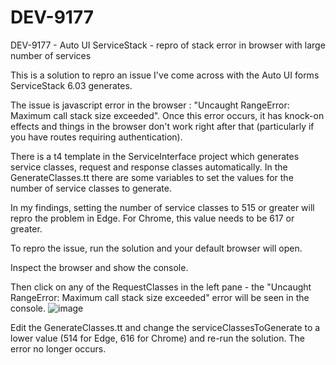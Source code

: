 # DEV-9177
DEV-9177 - Auto UI ServiceStack - repro of stack error in browser with large number of services

This is a solution to repro an issue I've come across with the Auto UI forms ServiceStack 6.03 generates.

The issue is javascript error in the browser : "Uncaught RangeError: Maximum call stack size exceeded".  Once this error occurs, it has knock-on effects and things in the browser don't work right after that (particularly if you have routes requiring authentication).

There is a t4 template in the ServiceInterface project which generates service classes, request and response classes automatically.  In the GenerateClasses.tt there are some variables to set the values for the number of service classes to generate.

In my findings, setting the number of service classes to 515 or greater will repro the problem in Edge.  For Chrome, this value needs to be 617 or greater.

To repro the issue, run the solution and your default browser will open.

Inspect the browser and show the console.

Then click on any of the RequestClasses in the left pane - the "Uncaught RangeError: Maximum call stack size exceeded" error will be seen in the console.
![image](https://user-images.githubusercontent.com/3487727/157394123-44f66dd8-dfa2-4ffe-b606-e0ae32f0c718.png)

Edit the GenerateClasses.tt and change the serviceClassesToGenerate to a lower value (514 for Edge, 616 for Chrome) and re-run the solution.  The error no longer occurs.
